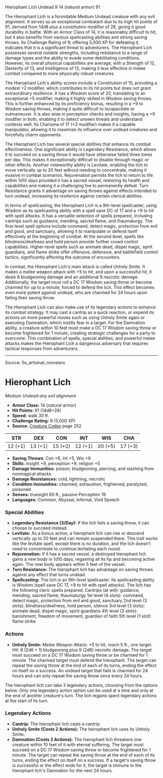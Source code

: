 <MonsterName/>Hierophant Lich</MonsterName>
<CreatureType/>Undead</CreatureType>
<CR/>9</CR>
<AC/>14 (natural armor)</AC>
<HP/>91</HP>
<summary>The Hierophant Lich is a formidable Medium Undead creature with any evil alignment. It serves as an exceptional combatant due to its high hit points of 91, derived from 14d8 plus a constitution modifier of 28, giving it good durability in battle. With an Armor Class of 14, it is reasonably difficult to hit, but it also benefits from various spellcasting abilities and strong saving throws. Its Challenge Rating of 9, offering 5,000 XP for defeating it, indicates that it is a significant threat to adventurers. The Hierophant Lich possesses several notable strengths, including resistance to a range of damage types and the ability to evade some debilitating conditions. However, its overall physical capabilities are average, with a Strength of 12, Dexterity of 13, and Intelligence of 12, making it less effective in melee combat compared to more physically robust creatures.</summary>

<detail>

The Hierophant Lich's ability scores include a Constitution of 15, providing a modest +2 modifier, which contributes to its hit points but does not grant extraordinary resilience. It has a Wisdom score of 20, translating to an exceptional +5 modifier, making it highly skilled in Wisdom saving throws. This is further enhanced by its proficiency bonus, resulting in a +9 to Wisdom saving throws, making it quite difficult to incapacitate or outmaneuver. It is also wise in perception checks and insights, having a +9 modifier in both, enabling it to detect unseen threats and understand contexts well. Its Charisma of 17 (+3 modifier) makes it a capable manipulator, allowing it to maximize its influence over undead creatures and forcefully charm opponents.

The Hierophant Lich has several special abilities that enhance its combat effectiveness. One significant ability is Legendary Resistance, which allows it to succeed on a saving throw it would have otherwise failed three times per day. This makes it exceptionally difficult to disable through magic or other effects. Another noteworthy ability is Levitate, enabling the lich to move vertically up to 20 feet without needing to concentrate, making it evasive in combat scenarios. Rejuvenation permits the lich to return to life within 1d10 days provided it has a sacred vessel, restoring its health and capabilities and making it a challenging foe to permanently defeat. Turn Resistance grants it advantage on saving throws against effects intended to turn undead, increasing its resilience against certain clerical abilities.

In terms of spellcasting, the Hierophant Lich is a 9th-level spellcaster, using Wisdom as its spellcasting ability with a spell save DC of 17 and a +9 to hit with spell attacks. It has a versatile selection of spells prepared, including cantrips such as guidance, mending, sacred flame, and thaumaturgy. The first-level spell options include command, detect magic, protection from evil and good, and sanctuary, allowing it to manipulate or defend itself effectively at the beginning of combat. At the second level, spells like blindness/deafness and hold person provide further crowd control capabilities. Higher-level spells such as animate dead, dispel magic, spirit guardians, and flame strike offer offensive, defensive, and battlefield control tactics, significantly affecting the outcome of encounters.

In combat, the Hierophant Lich's main attack is called Unholy Smite. It makes a melee weapon attack with +5 to hit, and upon a successful hit, it deals 8 bludgeoning damage and an additional 9 necrotic damage. Additionally, the target must roll a DC 17 Wisdom saving throw or become charmed for up to a minute, forced to defend the lich. This effect becomes even more potent against undead, who are charmed for 24 hours upon failing their saving throw.

The Hierophant Lich can also make use of its legendary actions to enhance its combat strategy. It may cast a cantrip as a quick reaction, or expend its actions on more powerful moves such as using Unholy Smite again or executing Damnation, which instills fear in a target. For the Damnation ability, a creature within 10 feet must make a DC 17 Wisdom saving throw or become frightened for 1 minute, creating strategic challenges for a party to overcome. This combination of spells, special abilities, and powerful melee attacks makes the Hierophant Lich a dangerous adversary that requires tactical responses from adventurers.</detail>



---

Source: 5e_artisinal_monsters

# Hierophant Lich

*Medium* *Undead* *any evil alignment*

- **Armor Class:** 14 (natural armor)
- **Hit Points:** 91 (14d8+28)
- **Speed:** walk 30 ft.
- **Challenge Rating:** 9 (5,000 XP)
- **Source:** [Creature Codex](https://koboldpress.com/kpstore/product/creature-codex-for-5th-edition-dnd) page 252

| STR | DEX | CON | INT | WIS | CHA |
| --- | --- | --- | --- | --- | --- |
| 12 (+1) | 13 (+1) | 15 (+2) | 12 (+1) | 20 (+5) | 17 (+3) |

- **Saving Throws**: Con +6, Int +5, Wis +9
- **Skills:** insight +9, perception +9, religion +5
- **Damage Immunities:** poison; bludgeoning, piercing, and slashing from nonmagical attacks
- **Damage Resistances:** cold, lightning, necrotic
- **Condition Immunities:** charmed, exhaustion, frightened, paralyzed, poisoned
- **Senses:** truesight 60 ft., passive Perception 19
- **Languages:** Common, Abyssal, Infernal, Void Speech

### Special Abilities

- **Legendary Resistance (3/Day):** If the lich fails a saving throw, it can choose to succeed instead.
- **Levitate:** As a bonus action, a hierophant lich can rise or descend vertically up to 20 feet and can remain suspended there. This trait works like the levitate spell, except there is no duration, and the lich doesn't need to concentrate to continue levitating each round.
- **Rejuvenation:** If it has a sacred vessel, a destroyed hierophant lich gains a new body in 1d10 days, regaining all its hp and becoming active again. The new body appears within 5 feet of the vessel.
- **Turn Resistance:** The hierophant lich has advantage on saving throws against any effect that turns undead.
- **Spellcasting:** The lich is an 9th-level spellcaster. Its spellcasting ability is Wisdom (spell save DC 17, +9 to hit with spell attacks). The lich has the following cleric spells prepared:
Cantrips (at will): guidance, mending, sacred flame, thaumaturgy
1st level (4 slots): command, detect magic, protection from evil and good, sanctuary
2nd level (3 slots): blindness/deafness, hold person, silence
3rd level (3 slots): animate dead, dispel magic, spirit guardians
4th level (3 slots): banishment, freedom of movement, guardian of faith
5th level (1 slot): flame strike

### Actions

- **Unholy Smite:** Melee Weapon Attack: +5 to hit, reach 5 ft., one target. Hit: 8 (2d6 + 1) bludgeoning plus 9 (2d8) necrotic damage. The target must succeed on a DC 17 Wisdom saving throw or be charmed for 1 minute. The charmed target must defend the hierophant. The target can repeat the saving throw at the end of each of its turns, ending the effect on itself on a success. An undead target that fails is charmed for 24 hours and can only repeat the saving throw once every 24 hours.

The hierophant lich can take 3 legendary actions, choosing from the options below. Only one legendary action option can be used at a time and only at the end of another creature's turn. The lich regains spent legendary actions at the start of its turn.

### Legendary Actions

- **Cantrip:** The hierophant lich casts a cantrip.
- **Unholy Smite (Costs 2 Actions):** The heirophant lich uses its Unholy Smite.
- **Damnation (Costs 2 Actions):** The hierophant lich threatens one creature within 10 feet of it with eternal suffering. The target must succeed on a DC 17 Wisdom saving throw or become frightened for 1 minute. The target can repeat the saving throw at the end of each of its turns, ending the effect on itself on a success. If a target's saving throw is successful or the effect ends for it, the target is immune to the hierophant lich's Damnation for the next 24 hours.


